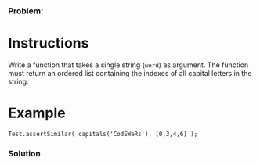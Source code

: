 ### Problem:
<h1 id="instructions">Instructions</h1>
<p>Write a function that takes a single string (<code>word</code>) as argument. The function must return an ordered list containing the indexes of all capital letters in the string.</p>
<h1 id="example">Example</h1>
<pre><code class="language-javascript">Test.assertSimilar( capitals(<span class="hljs-string">&apos;CodEWaRs&apos;</span>), [<span class="hljs-number">0</span>,<span class="hljs-number">3</span>,<span class="hljs-number">4</span>,<span class="hljs-number">6</span>] );</code></pre>
<pre style="display: none;"><code class="language-ruby">Test.assert_equals( capitals(<span class="hljs-string">&apos;CodEWaRs&apos;</span>), [<span class="hljs-number">0</span>,<span class="hljs-number">3</span>,<span class="hljs-number">4</span>,<span class="hljs-number">6</span>] );</code></pre>
<pre style="display: none;"><code class="language-haskell"><span class="hljs-title">capitals</span> <span class="hljs-string">&quot;&quot;</span>         `shouldBe` []
<span class="hljs-title">capitals</span> <span class="hljs-string">&quot;CodEWaRs&quot;</span> `shouldBe` [<span class="hljs-number">0</span>,<span class="hljs-number">3</span>,<span class="hljs-number">4</span>,<span class="hljs-number">6</span>]
<span class="hljs-title">capitals</span> <span class="hljs-string">&quot;aAbB&quot;</span>     `shouldBe` [<span class="hljs-number">1</span>,<span class="hljs-number">3</span>]
<span class="hljs-title">capitals</span> <span class="hljs-string">&quot;4ysdf4&quot;</span>   `shouldBe` []
<span class="hljs-title">capitals</span> <span class="hljs-string">&quot;ABCDEF&quot;</span>   `shouldBe` [<span class="hljs-number">0.</span><span class="hljs-number">.5</span>]</code></pre>
<pre style="display: none;"><code class="language-csharp">Assert.AreEqual(Kata.Capitals(<span class="hljs-string">&quot;CodEWaRs&quot;</span>), <span class="hljs-keyword">new</span> <span class="hljs-keyword">int</span>[]{<span class="hljs-number">0</span>,<span class="hljs-number">3</span>,<span class="hljs-number">4</span>,<span class="hljs-number">6</span>});</code></pre>

### Solution